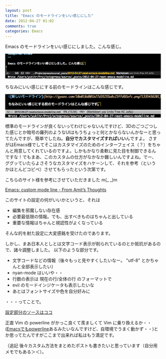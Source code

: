 ```yaml
---
layout: post
title: "Emacs のモードラインをいい感じにした"
date: 2012-04-27 01:02
comments: true
categories: Emacs
---
```


Emacs のモードラインをいい感じにしました。こんな感じ。

![新しいモードライン](/images/emacs_modeline_after.png)

ちなみにいい感じにする前のモードラインはこんな感じです。

![前のモードライン](/images/emacs_modeline_before.png)

標準のモードラインが良くないってわけじゃないんですけど、3Dのごつごつし
た感じとか暗号の羅列のようなUIはもうちょっと何とかならないんかなーと思っ
てたんですが、簡単でしたね。**自分でカスタマイズすればいい**んですよ。
さすがはEmacs様でしてそこはカスタマイズのためのインターフェイス（？）をちゃ
んと用意してくれているのですよ。しかもかなり柔軟に見た目を制御できるん
ですな！でもまあ、このカスタムの仕方がなかなか難しいんですよね。でー、
ググッていたらよさそうなカスタマイズをハケーンして、それを参考（という
かほとんどコピぺ）させてもらったという次第です。

こちらのサイト様を参考にさせていただきました m(\_ \_)m

[Emacs: custom mode line - From Amit’s Thoughts](http://amitp.blogspot.jp/2011/08/emacs-custom-mode-line.html)

このサイトの設定の何がいいかというと、それは

* 編集を邪魔しない存在感
* 必要最低限の情報。でも、出すべきものはちゃんと出している
* 重要な情報はちゃんと視認性がよくなっている

そんな的を射た設定に大変感銘を受けたのであります。

しかし、まあ日本人としとは文字コード表示が削られているのとか抵抗があるので、諸々調整しました。
以下のような部分です。

* 文字コードなどの情報（後々もっと見やすくしたいなー。 "utf-8" とかちゃんと全部表示したい）
* nyan-mode はいいや・・
* 行数の表示は 現在の行/全体の行 のフォーマットで
* evil のモードインジケータも表示したいな
* あとはフォントサイズや色を自分好みに

・・・ってことで。

[設定部分のソースはココ](https://github.com/yukihr/dotfiles/blob/master/.emacs.d/inits/07_modeline.el)

正直 Vim の powerline がかっこ良くて羨ましくて Vim に乗り換えるか・・
([Emacsでもpowerline](http://www.emacswiki.org/emacs/PowerLine)あるみたいなんですけど、自環境でうまく動かず・・)とか思ってたんですがここまで出来れば私はもう満足です。


（追記
後々カスタム方法をまとめたポストも書きたいと思っています（自分用メモでもある＞＜）。
